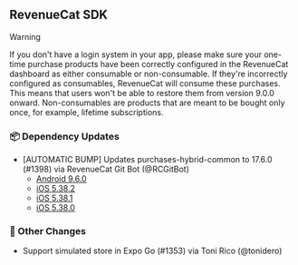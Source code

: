 ## RevenueCat SDK
> [!WARNING]  
> If you don't have a login system in your app, please make sure your one-time purchase products have been correctly configured in the RevenueCat dashboard as either consumable or non-consumable. If they're incorrectly configured as consumables, RevenueCat will consume these purchases. This means that users won't be able to restore them from version 9.0.0 onward.
> Non-consumables are products that are meant to be bought only once, for example, lifetime subscriptions.

### 📦 Dependency Updates
* [AUTOMATIC BUMP] Updates purchases-hybrid-common to 17.6.0 (#1398) via RevenueCat Git Bot (@RCGitBot)
  * [Android 9.6.0](https://github.com/RevenueCat/purchases-android/releases/tag/9.6.0)
  * [iOS 5.38.2](https://github.com/RevenueCat/purchases-ios/releases/tag/5.38.2)
  * [iOS 5.38.1](https://github.com/RevenueCat/purchases-ios/releases/tag/5.38.1)
  * [iOS 5.38.0](https://github.com/RevenueCat/purchases-ios/releases/tag/5.38.0)

### 🔄 Other Changes
* Support simulated store in Expo Go (#1353) via Toni Rico (@tonidero)
